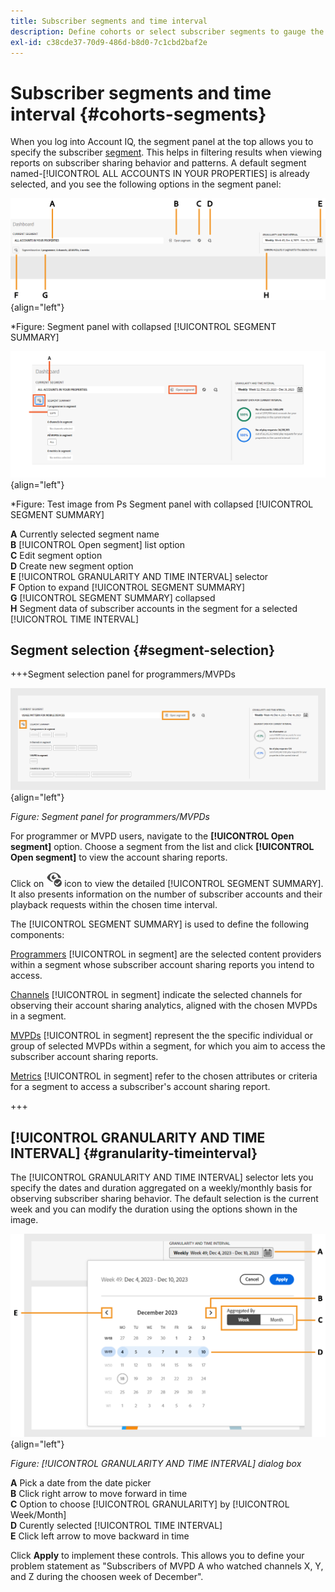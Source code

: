 ```yaml
---
title: Subscriber segments and time interval
description: Define cohorts or select subscriber segments to gauge the account sharing possibilities and patterns of your channel viewers to use graphical tools and reports in Account IQ.
exl-id: c38cde37-70d9-486d-b8d0-7c1cbd2baf2e
---
```


# Subscriber segments and time interval {#cohorts-segments}

When you log into Account IQ, the segment panel at the top allows you to specify the subscriber [segment](product-concepts.md#segmet-def). This helps in filtering results when viewing reports on subscriber sharing behavior and patterns. A default segment named-[!UICONTROL ALL ACCOUNTS IN YOUR PROPERTIES] is already selected, and you see the following options in the segment panel:

![](assets/new-segment-selector-collapsed.png){align="left"}

 *Figure: Segment panel with collapsed [!UICONTROL SEGMENT SUMMARY]

 
![](assets/test-image-ps.png){align="left"}

 *Figure: Test image from Ps Segment panel with collapsed [!UICONTROL SEGMENT SUMMARY]
 
**A** Currently selected segment name<br/>
**B** [!UICONTROL Open segment] list option<br/>
**C** Edit segment option<br/>
**D** Create new segment option<br/>
**E** [!UICONTROL GRANULARITY AND TIME INTERVAL] selector<br/>
**F** Option to expand [!UICONTROL SEGMENT SUMMARY]<br/>
**G** [!UICONTROL SEGMENT SUMMARY] collapsed<br/>
**H** Segment data of subscriber accounts in the segment for a selected [!UICONTROL TIME INTERVAL]<br/>

## Segment selection {#segment-selection}

+++Segment selection panel for programmers/MVPDs

![](assets/segment-panel-programmers-mvpd.png){align="left"}

*Figure: Segment panel for programmers/MVPDs*

For programmer or MVPD users, navigate to the **[!UICONTROL Open segment]** option. Choose a segment from the list and click **[!UICONTROL Open segment]** to view the account sharing reports.

Click on <img alt= "expand [!UICONTROL segment summary]" src="./assets/expand-segment-summary.svg" width="25"> icon to view the detailed [!UICONTROL SEGMENT SUMMARY]. It also presents information on the number of subscriber accounts and their playback requests within the chosen time interval.

The [!UICONTROL SEGMENT SUMMARY] is used to define the following components:

[Programmers](product-concepts.md#programmer-def) [!UICONTROL in segment] are the selected content providers within a segment whose subscriber account sharing reports you intend to access.

[Channels](product-concepts.md#channel-def) [!UICONTROL in segment] indicate the selected channels for observing their account sharing analytics, aligned with the chosen MVPDs in a segment.

[MVPDs](product-concepts.md#mvpd-def) [!UICONTROL in segment] represent the the specific individual or group of selected MVPDs within a segment, for which you aim to access the subscriber account sharing reports.

[Metrics](product-concepts.md#metric) [!UICONTROL in segment] refer to the chosen attributes or criteria for a segment to access a subscriber's account sharing report.

+++

## [!UICONTROL GRANULARITY AND TIME INTERVAL] {#granularity-timeinterval}

  The [!UICONTROL GRANULARITY AND TIME INTERVAL] selector lets you specify the dates and duration aggregated on a weekly/monthly basis for observing subscriber sharing behavior. The default selection is the current week and you can modify the duration using the options shown in the image.

  ![[!UICONTROL GRANULARITY AND TIME INTERVAL]](assets/granularity-timeinterval-weekwise.png){align="left"}

  *Figure: [!UICONTROL GRANULARITY AND TIME INTERVAL] dialog box*

**A** Pick a date from the date picker<br/>
**B** Click right arrow to move forward in time<br/>
**C** Option to choose [!UICONTROL GRANULARITY] by [!UICONTROL Week/Month]<br/>
**D** Curently selected [!UICONTROL TIME INTERVAL]<br/>
**E** Click left arrow to move backward in time<br/>

Click **Apply** to implement these controls. This allows you to define your problem statement as "Subscribers of MVPD A who watched channels X, Y, and Z during the choosen week of December".

